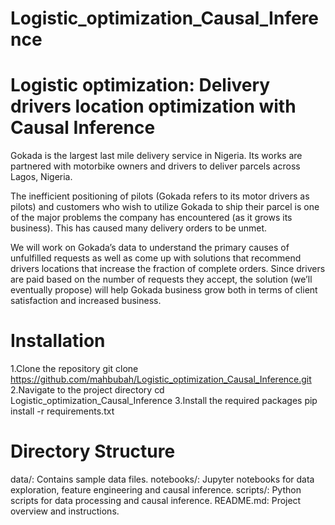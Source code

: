 # Logistic_optimization_Causal_Inference

# Logistic optimization: Delivery drivers location optimization with Causal Inference

Gokada is the largest last mile delivery service in Nigeria. Its works are partnered with motorbike owners and drivers to deliver parcels across Lagos, Nigeria.

The inefficient positioning of pilots (Gokada refers to its motor drivers as pilots) and customers who wish to utilize Gokada to ship their parcel is one of the major problems the company has encountered (as it grows its business). This has caused many delivery orders to be unmet.

We will work on Gokada’s data to understand the primary causes of unfulfilled requests as well as come up with solutions that recommend drivers locations that increase the fraction of complete orders. Since drivers are paid based on the number of requests they accept, the solution (we’ll eventually propose) will help Gokada business grow both in terms of client satisfaction and increased business.

# Installation

1.Clone the repository
    git clone https://github.com/mahbubah/Logistic_optimization_Causal_Inference.git
2.Navigate to the project directory
    cd Logistic_optimization_Causal_Inference
3.Install the required packages
    pip install -r requirements.txt

# Directory Structure

data/: Contains sample data files.
notebooks/: Jupyter notebooks for data exploration, feature engineering and causal inference.
scripts/: Python scripts for data processing and causal inference.
README.md: Project overview and instructions.


